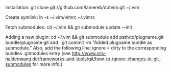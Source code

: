 Installation:
    git clone git://github.com/lamereb/dotvim.git ~/.vim

Create symlink:
    ln -s ~/.vim/vimrc ~/.vimrc

Fetch submodules:
    cd ~/.vim && git submodule update --init

Adding a new plugin:
    cd ~/.vim && git submodule add path/to/plugname.git bundle/plugname
    git add .
    git commit -m "Added plugname bundle as submodule."
    Also, add the following line:
        ignore = dirty
    to the corresponding bundles .gitmodules entry
    (see http://www.nils-haldenwang.de/frameworks-and-tools/git/how-to-ignore-changes-in-git-submodules for more info.)
